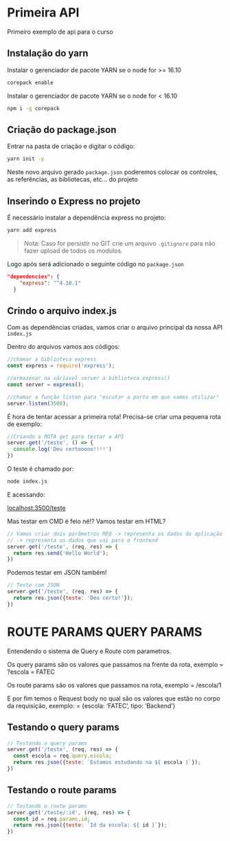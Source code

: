 # Primeira API 
Primeiro exemplo de api para o curso

## Instalação do yarn

Instalar o gerenciador de pacote YARN se o node for >= 16.10

```bash
corepack enable
```

Instalar o gerenciador de pacote YARN se o node for < 16.10

```bash
npm i -g corepack
```
## Criação do package.json

Entrar na pasta de criação e digitar o código:

```bash
yarn init -y
```

Neste novo arquivo gerado `package.json` poderemos colocar os controles, as referências, as bibliotecas, etc... do projeto

## Inserindo o Express no projeto

É necessário instalar a dependência express no projeto:

```bash
yarn add express
```

> Nota: Caso for persistir no GIT crie um arquivo `.gitignore` para não fazer upload de todos os modulos.

Logo após será adicionado o seguinte código no `package.json`

```json
"dependencies": {
    "express": "^4.18.1"
  }
```

## Crindo o arquivo index.js

Com as dependências criadas, vamos criar o arquivo principal da nossa API `index.js`

Dentro do arquivos vamos aos códigos: 

```JavaScript
//chamar a biblioteca express
const express = require('express');

//armazenar na váriavel server a biblioteca express()
const server = express();

//chamar a função listen para "escutar a porta em que vamos utilizar"
server.listen(3500);
```

É hora de tentar acessar a primeira rota! Precisa-se criar uma pequena rota de exemplo:

```JavaScript
//Criando a ROTA get para testar a API
server.get('/teste', () => {
  console.log('Deu certooooo!!!!')
})
```

O teste é chamado por:

```bash
node index.js
```

E acessando:

[localhost:3500/teste](http://localhost:3500/teste)

Mas testar em CMD é feio né!? Vamos testar em HTML? 

```JavaScript
// Vamos criar dois parâmetros REQ -> representa os dados da aplicação e RES 
// -> representa os dados que vai para o frontend
server.get('/teste', (req, res) => {
  return res.send('Hello World');
})

```

Podemos testar em JSON também! 

```JavaScript
// Teste com JSON
server.get('/teste', (req, res) => {
  return res.json({teste: 'Deu certo!'});
})

```

# ROUTE PARAMS QUERY PARAMS

Entendendo o sistema de Query e Route com parametros.

Os query params são os valores que passamos na frente da rota, exemplo
= ?escola = FATEC

Os route params são os valores que passamos na rota, exemplo
= /escola/1

E por fim temos o Request body no qual são os valores que estão no corpo da requisição, exemplo:
= {escola: ‘FATEC’, tipo: ‘Backend’}

## Testando o query params
```JavaScript
// Testando o query params
server.get('/teste', (req, res) => {
  const escola = req.query.escola;
  return res.json({teste: `Estamos estudando na ${ escola }`});
})
```

## Testando o route params
```JavaScript
// Testando o route params
server.get('/teste/:id', (req, res) => {
  const id = req.params.id;
  return res.json({teste: `Id da escola: ${ id }`});
})
```